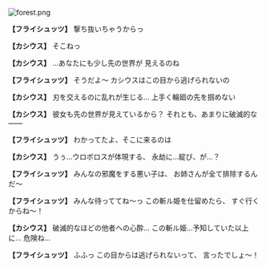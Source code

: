 
![forest.png](../images/backgrounds/forest.png)

**【フライシュッツ】**
撃ち抜いちゃうからっ

**【カシウス】**
そこねっ

**【カシウス】**
…あなたにも少し先の世界が
見えるのね

**【フライシュッツ】**
そうだよ～
カシウスはこの目から逃げられないの

**【カシウス】**
刃を交えるのに乱れが生じる…
上手く輪廻の先を掴めない

**【カシウス】**
彼女も先の世界が見えているから？
それとも、あまりに破滅的な――

**【フライシュッツ】**
わかってたよ、そこに来るのは

**【カシウス】**
うぅ…ウロボロスが体現する、
永劫に…綻び、が…？

**【フライシュッツ】**
みんなの邪魔をする悪い子は、
お姉さんが全て排除するんだ～

**【フライシュッツ】**
みんな待っててね～っ
この斬ル姫を仕留めたら、
すぐ行くからね～！

**【カシウス】**
破滅的なほどの他者への心酔…
この斬ル姫…予知していた以上に…
危険ね…

**【フライシュッツ】**
ふふっ
この目からは逃げられないって、
言ったでしょ～！

